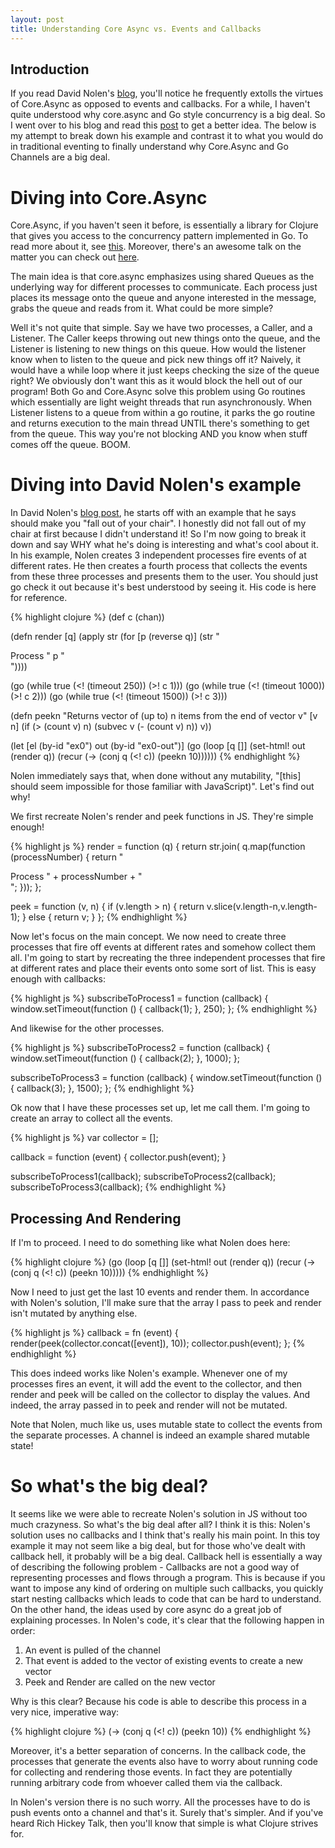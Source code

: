 ```yaml
---
layout: post
title: Understanding Core Async vs. Events and Callbacks
---
```


Introduction
------------

If you read David Nolen's [blog](http://swannodette.github.io/), you'll notice he frequently extolls the virtues of Core.Async as opposed to events and callbacks. For a while, I haven't quite understood why core.async and Go style concurrency is a big deal. So I went over to his blog and read this [post](http://swannodette.github.io/2013/07/12/communicating-sequential-processes/) to get a better idea. The below is my attempt to break down his example and contrast it to what you would do in traditional eventing to finally understand why Core.Async and Go Channels are a big deal.


Diving into Core.Async
======================

Core.Async, if you haven't seen it before, is essentially a library for Clojure that gives you access to the concurrency pattern implemented in Go. To read more about it, see [this](http://clojure.com/blog/2013/06/28/clojure-core-async-channels.html). Moreover, there's an awesome talk on the matter you can check out <a href="http://www.infoq.com/presentations/clojure-core-async" target="_blank">here</a>.


The main idea is that core.async emphasizes using shared Queues as the underlying way for different processes to communicate. Each process just places its message onto the queue and anyone interested in the message, grabs the queue and reads from it. What could be more simple?

Well it's not quite that simple. Say we have two processes, a Caller, and a Listener. The Caller keeps throwing out new things onto the queue, and the Listener is listening to new things on this queue. How would the listener know when to listen to the queue and pick new things off it? Naively, it would have a while loop where it just keeps checking the size of the queue right? We obviously don't want this as it would block the hell out of our program! Both Go and Core.Async solve this problem using Go routines which essentially are light weight threads that run asynchronously. When Listener listens to a queue from within a go routine, it parks the go routine and returns execution to the main thread UNTIL there's something to get from the queue. This way you're not blocking AND you know when stuff comes off the queue. BOOM.

Diving into David Nolen's example
=================================

In David Nolen's [blog post](http://swannodette.github.io/2013/07/12/communicating-sequential-processes/), he starts off with an example that he says should make you "fall out of your chair". I honestly did not fall out of my chair at first because I didn't understand it! So I'm now going to break it down and say WHY what he's doing is interesting and what's cool about it. In his example, Nolen creates 3 independent processes fire events of at different rates. He then creates a fourth process that collects the events from these three processes and presents them to the user. You should just go check it out because it's best understood by seeing it. His code is here for reference.


{% highlight clojure %}
(def c (chan))

(defn render [q]
  (apply str
    (for [p (reverse q)]
      (str "<div class='proc-" p "'>Process " p "</div>"))))

(go (while true (<! (timeout 250)) (>! c 1)))
(go (while true (<! (timeout 1000)) (>! c 2)))
(go (while true (<! (timeout 1500)) (>! c 3)))

(defn peekn
  "Returns vector of (up to) n items from the end of vector v"
  [v n]
  (if (> (count v) n)
    (subvec v (- (count v) n))
    v))

(let [el  (by-id "ex0")
      out (by-id "ex0-out")]
  (go (loop [q []]
        (set-html! out (render q))
        (recur (-> (conj q (<! c)) (peekn 10))))))
{% endhighlight %}

Nolen immediately says that, when done without any mutability, "[this] should seem impossible for those familiar with JavaScript)". Let's find out why!

We first recreate Nolen's render and peek functions in JS. They're simple enough!

{% highlight js %}
render = function (q) {
  return str.join(
    q.map(function (processNumber) {
      return "<div class='proc-" + processNumber + "'>Process " + processNumber + "</div>";
    }));
};

peek = function (v, n) {
  if (v.length > n) {
    return v.slice(v.length-n,v.length-1);
  } else {
    return v;
  }
};
{% endhighlight %}

Now let's focus on the main concept. We now need to create three processes that fire off events at different rates and somehow collect them all. I'm going to start by recreating the three independent processes that fire at different rates and place their events onto some sort of list. This is easy enough with callbacks:

{% highlight js %}
subscribeToProcess1 = function (callback) {
  window.setTimeout(function () {
    callback(1);
  }, 250);
};
{% endhighlight %}


And likewise for the other processes.

{% highlight js %}
subscribeToProcess2 = function (callback) {
  window.setTimeout(function () {
    callback(2);
  }, 1000);
};

subscribeToProcess3 = function (callback) {
  window.setTimeout(function () {
    callback(3);
  }, 1500);
};
{% endhighlight %}

Ok now that I have these processes set up, let me call them. I'm going to create an array to collect all the events.

{% highlight js %}
var collector = [];

callback = function (event) {
  collector.push(event);
}

subscribeToProcess1(callback);
subscribeToProcess2(callback);
subscribeToProcess3(callback);
{% endhighlight %}

## Processing And Rendering ##

If I'm to proceed. I need to do something like what Nolen does here:

{% highlight clojure %}
(go (loop [q []]
      (set-html! out (render q))
      (recur (-> (conj q (<! c)) (peekn 10)))))
{% endhighlight %}

Now I need to just get the last 10 events and render them. In accordance with Nolen's solution, I'll make sure that the array I pass to peek and render isn't mutated by anything else.

{% highlight js %}
callback = fn (event) {
  render(peek(collector.concat([event]), 10));
  collector.push(event);
};
{% endhighlight %}

This does indeed works like Nolen's example. Whenever one of my processes fires an event, it will add the event to the collector, and then render and peek will be called on the collector to display the values. And indeed, the array passed in to peek and render will not be mutated.

Note that Nolen, much like us, uses mutable state to collect the events from the separate processes. A channel is indeed an example shared mutable state!

So what's the big deal?
=======================

It seems like we were able to recreate Nolen's solution in JS without too much crazyness. So what's the big deal after all? I think it is this: Nolen's solution uses no callbacks and I think that's really his main point. In this toy example it may not seem like a big deal, but for those who've dealt with callback hell, it probably will be a big deal. Callback hell is essentially a way of describing the following problem - Callbacks are not a good way of representing processes and flows through a program. This is because if you want to impose any kind of ordering on multiple such callbacks, you quickly start nesting callbacks which leads to code that can be hard to understand. On the other hand, the ideas used by core async do a great job of explaining processes. In Nolen's code, it's clear that the following happen in order:

1. An event is pulled of the channel
2. That event is added to the vector of existing events to create a new vector
3. Peek and Render are called on the new vector

Why is this clear? Because his code is able to describe this process in a very nice, imperative way:

{% highlight clojure %}
(-> (conj q (<! c))
    (peekn 10))
{% endhighlight %}

Moreover, it's a better separation of concerns. In the callback code, the processes that generate the events also have to worry about running code for collecting and rendering those events. In fact they are potentially running arbitrary code from whoever called them via the callback.

In Nolen's version there is no such worry. All the processes have to do is push events onto a channel and that's it. Surely that's simpler. And if you've heard Rich Hickey Talk, then you'll know that simple is what Clojure strives for.
